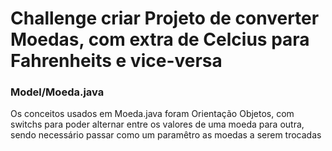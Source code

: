 
<h1> Challenge criar Projeto de converter Moedas, com extra de Celcius para Fahrenheits e vice-versa</h1> 
<h3> Model/Moeda.java</h3>
<p> Os conceitos usados em Moeda.java foram Orientação Objetos, com switchs para poder alternar entre os valores de uma moeda para outra, sendo necessário passar como um paramêtro as moedas a serem trocadas </p>
